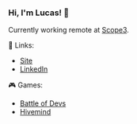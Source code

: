 ### Hi, I'm Lucas! 👋

Currently working remote at [Scope3](https://www.scope3.com/).

🔗 Links:
- [Site](https://lucasbassetti.com/)
- [LinkedIn](https://www.linkedin.com/in/lucas-bassetti/) 

🎮 Games: 
- [Battle of Devs](https://bodevs.lol/)
- [Hivemind](https://hivemind.lol/)
